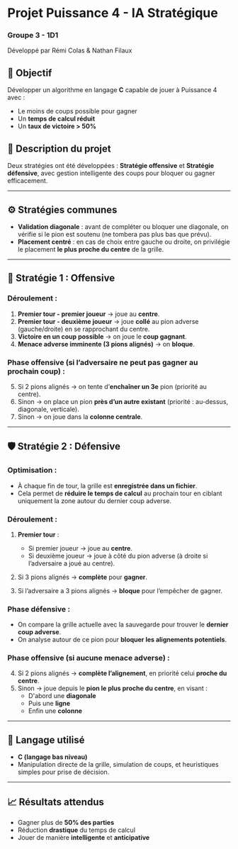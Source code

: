# Projet Puissance 4 - IA Stratégique  
### Groupe 3 - 1D1  
Développé par Rémi Colas & Nathan Filaux  

## 🎯 Objectif  
Développer un algorithme en langage **C** capable de jouer à Puissance 4 avec :  
- Le moins de coups possible pour gagner  
- Un **temps de calcul réduit**
- Un **taux de victoire > 50%**

## 🧠 Description du projet  
Deux stratégies ont été développées : **Stratégie offensive** et **Stratégie défensive**, avec gestion intelligente des coups pour bloquer ou gagner efficacement.

---

## ⚙️ Stratégies communes  
- **Validation diagonale** : avant de compléter ou bloquer une diagonale, on vérifie si le pion est soutenu (ne tombera pas plus bas que prévu).  
- **Placement centré** : en cas de choix entre gauche ou droite, on privilégie le placement **le plus proche du centre** de la grille.

---

## 🚀 Stratégie 1 : Offensive  

### Déroulement :  
1. **Premier tour - premier joueur** → joue au **centre**.  
2. **Premier tour - deuxième joueur** → joue **collé** au pion adverse (gauche/droite) en se rapprochant du centre.  
3. **Victoire en un coup possible** → on joue le **coup gagnant**.  
4. **Menace adverse imminente (3 pions alignés)** → on **bloque**.  

### Phase offensive (si l’adversaire ne peut pas gagner au prochain coup) :  
5. Si 2 pions alignés → on tente d’**enchaîner un 3e** pion (priorité au centre).  
6. Sinon → on place un pion **près d’un autre existant** (priorité : au-dessus, diagonale, verticale).  
7. Sinon → on joue dans la **colonne centrale**.

---

## 🛡️ Stratégie 2 : Défensive  

### Optimisation :  
- À chaque fin de tour, la grille est **enregistrée dans un fichier**.
- Cela permet de **réduire le temps de calcul** au prochain tour en ciblant uniquement la zone autour du dernier coup adverse.

### Déroulement :  
1. **Premier tour** :  
   - Si premier joueur → joue au **centre**.  
   - Si deuxième joueur → joue à côté du pion adverse (à droite si l’adversaire a joué au centre).  

2. Si 3 pions alignés → **complète** pour **gagner**.  
3. Si l’adversaire a 3 pions alignés → **bloque** pour l’empêcher de gagner.  

### Phase défensive :  
- On compare la grille actuelle avec la sauvegarde pour trouver le **dernier coup adverse**.  
- On analyse autour de ce pion pour **bloquer les alignements potentiels**.

### Phase offensive (si aucune menace adverse) :  
4. Si 2 pions alignés → **complète l’alignement**, en priorité celui **proche du centre**.  
5. Sinon → joue depuis le **pion le plus proche du centre**, en visant :
   - D'abord une **diagonale**
   - Puis une **ligne**
   - Enfin une **colonne**

---

## 🔧 Langage utilisé  
- **C (langage bas niveau)**  
- Manipulation directe de la grille, simulation de coups, et heuristiques simples pour prise de décision.

---

## 📈 Résultats attendus  
- Gagner plus de **50% des parties**  
- Réduction **drastique** du temps de calcul  
- Jouer de manière **intelligente** et **anticipative**

